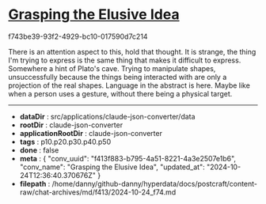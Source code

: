 # [Grasping the Elusive Idea](https://claude.ai/chat/f413f883-b795-4a51-8221-4a3e2507e1b6)

f743be39-93f2-4929-bc10-017590d7c214

There is an attention aspect to this, hold that thought. It is strange, the thing I'm trying to express is the same thing that makes it difficult to express. Somewhere a hint of Plato's cave.  Trying to manipulate shapes, unsuccessfully because the things being interacted with are only a projection of the real shapes. Language in the abstract is here. Maybe like when a person uses a gesture, without there being a physical target.

---

* **dataDir** : src/applications/claude-json-converter/data
* **rootDir** : claude-json-converter
* **applicationRootDir** : claude-json-converter
* **tags** : p10.p20.p30.p40.p50
* **done** : false
* **meta** : {
  "conv_uuid": "f413f883-b795-4a51-8221-4a3e2507e1b6",
  "conv_name": "Grasping the Elusive Idea",
  "updated_at": "2024-10-24T12:36:40.370676Z"
}
* **filepath** : /home/danny/github-danny/hyperdata/docs/postcraft/content-raw/chat-archives/md/f413/2024-10-24_f74.md